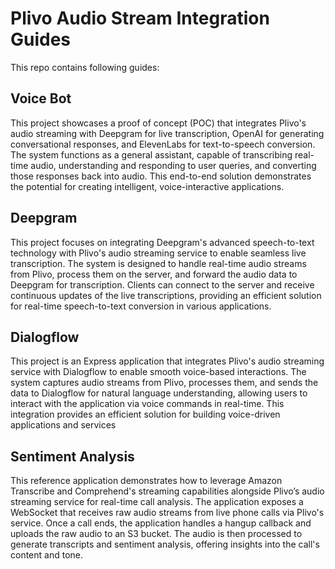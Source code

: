 # Plivo Audio Stream Integration Guides

This repo contains following guides:

## Voice Bot

This project showcases a proof of concept (POC) that integrates Plivo's audio streaming with Deepgram for live transcription, OpenAI for generating conversational responses, and ElevenLabs for text-to-speech conversion. The system functions as a general assistant, capable of transcribing real-time audio, understanding and responding to user queries, and converting those responses back into audio. This end-to-end solution demonstrates the potential for creating intelligent, voice-interactive applications.

## Deepgram

This project focuses on integrating Deepgram's advanced speech-to-text technology with Plivo's audio streaming service to enable seamless live transcription. The system is designed to handle real-time audio streams from Plivo, process them on the server, and forward the audio data to Deepgram for transcription. Clients can connect to the server and receive continuous updates of the live transcriptions, providing an efficient solution for real-time speech-to-text conversion in various applications.

## Dialogflow

This project is an Express application that integrates Plivo's audio streaming service with Dialogflow to enable smooth voice-based interactions. The system captures audio streams from Plivo, processes them, and sends the data to Dialogflow for natural language understanding, allowing users to interact with the application via voice commands in real-time. This integration provides an efficient solution for building voice-driven applications and services

## Sentiment Analysis

This reference application demonstrates how to leverage Amazon Transcribe and Comprehend's streaming capabilities alongside Plivo’s audio streaming service for real-time call analysis. The application exposes a WebSocket that receives raw audio streams from live phone calls via Plivo's service. Once a call ends, the application handles a hangup callback and uploads the raw audio to an S3 bucket. The audio is then processed to generate transcripts and sentiment analysis, offering insights into the call's content and tone.